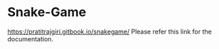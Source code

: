 # Snake-Game
https://pratitrajgiri.gitbook.io/snakegame/ Please refer this link for the documentation.
